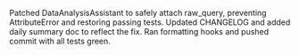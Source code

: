 Patched DataAnalysisAssistant to safely attach raw_query, preventing AttributeError and restoring passing tests. Updated CHANGELOG and added daily summary doc to reflect the fix. Ran formatting hooks and pushed commit with all tests green.
